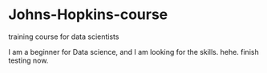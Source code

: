 # Johns-Hopkins-course
training course for data scientists

I am a beginner for Data science, and I am looking for the skills. hehe. 
finish testing now. 
